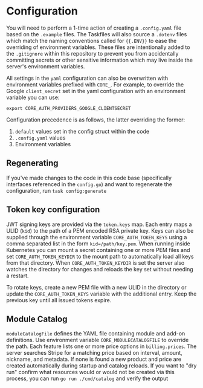 # Configuration

You will need to perform a 1-time action of creating a `.config.yaml` file based on the `.example` files.
The Taskfiles will also source a `.dotenv` files which match the naming conventions called for `{{.ENV}}` to ease the overriding of environment variables. These files are intentionally added to the `.gitignore` within this repository to prevent you from accidentally committing secrets or other sensitive information which may live inside the server's environment variables.

All settings in the `yaml` configuration can also be overwritten with environment variables prefixed with `CORE_`. For example, to override the Google `client_secret` set in the yaml configuration with an environment variable you can use:

```
export CORE_AUTH_PROVIDERS_GOOGLE_CLIENTSECRET
```

Configuration precedence is as follows, the latter overriding the former:

1. `default` values set in the config struct within the code
1. `.config.yaml` values
1. Environment variables

## Regenerating

If you've made changes to the code in this code base (specifically interfaces referenced in the `config.go`) and want to regenerate the configuration, run `task config:generate`

## Token key configuration

JWT signing keys are provided via the `token.keys` map. Each entry maps a ULID
(`kid`) to the path of a PEM encoded RSA private key. Keys can also be supplied
through the environment variable `CORE_AUTH_TOKEN_KEYS` using a comma separated
list in the form `kid=/path/key.pem`. When running inside Kubernetes you can
mount a secret containing one or more PEM files and set
`CORE_AUTH_TOKEN_KEYDIR` to the mount path to automatically load all keys from
that directory. When `CORE_AUTH_TOKEN_KEYDIR` is set the server also watches the
directory for changes and reloads the key set without needing a restart.

To rotate keys, create a new PEM file with a new ULID in the directory or update
the `CORE_AUTH_TOKEN_KEYS` variable with the additional entry. Keep the previous
key until all issued tokens expire.

## Module Catalog

`moduleCatalogFile` defines the YAML file containing module and add-on definitions. Use environment variable `CORE_MODULECATALOGFILE` to override the path. Each feature lists one or more price options in `billing.prices`. The server searches Stripe for a matching price based on interval, amount, nickname, and metadata. If none is found a new product and price are created automatically during startup and catalog reloads. If you want to "dry run" confirm what resources would or would not be created via this process, you can run `go run ./cmd/catalog` and verify the output
